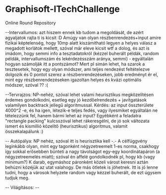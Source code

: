 # Graphisoft-ITechChallenge
Online Round Repository

--Intervallumos: azt hiszem ennek kb tudom a megoldását, de azért agyaljatok rajta ti is kicsit :D 
Amúgy van olyan részbenrendezés+input amire fizikai képtelenség, hogy 10mp alatt kiszámítható legyen a helyes válasz a megadott korlátok mellett, szóval már eleve kicsit wtf a dolog, és azt is imádom, hogy semmi info a tesztadatokról (kézzel buherált példák, random példák, intervallumszám és lekérdezésszám aránya, semmi) - egyáltalán hogyan számolják itt a pontszámot? Mert pl simán lehet, ha szarok a tesztesetek, hogy egy olyan módszer, ami teljes rendezést feltételezve dolgozik és 0 pontot szerez a részbenrendezéseken, jobb eredményt ér el, mint egy részbenrendezéseken igazoltan helyes és kvázi optimális módszer, szóval ??  :(

--Tervrajzos: NP-nehéz, szóval lehet valami heurisztikus megközelítésen érdemes gondolkodni, esetleg egy jó kezdőelrendezés + javítgatások valamilyen backtrack jellegű algoritmussal.
Kérdés: az input összterülete 4000^2 -e, és ha igen, létezik-e teljes fedés, vagy ilyesmiket egyáltalán ne tételezzünk fel, hanem bármi lehet az input?
Egyébként a feladatra "rectangle packing" kulcsszóval lehet rákeresgélni, de jó sok változata ismert és kismillió közelítő (heurisztikus) algoritmus, valamit összekalapálunk :)

-- Autópálya: NP nehéz, szóval itt is heurisztika kell -.- A célfüggvény leginkább olyan, mint egy tagonként négyzetreemelt 1-es norma, csakhogy így sokkal erősebben bünteti a nagy távolságot egy-egy koordinátapáron (a négyzetreemelés miatt); szóval én affelé gondolkodnék pl, hogy kb (vagy minimum?) K darab, egymáshoz páronként közeli várost keresni aztán behúzni közéjük az utat valahogy. De más ötletek is jöhetnek.
Itt is jó lenne tudni, hogy a városok helyzete random vagy kézzel buherált, de ezt úgysem tudjuk meg. 

-- Világításos: --
